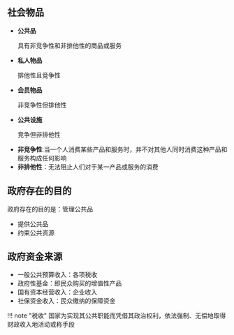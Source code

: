 ## 社会物品
<div class="grid cards" markdown>

- __公共品__

    具有非竞争性和非排他性的商品或服务

- __私人物品__

    排他性且竞争性

- __会员物品__

    非竞争性但排他性
    
- __公共设施__

    竞争但非排他性
</div>

- **非竞争性**:当一个人消费某些产品和服务时，并不对其他人同时消费这种产品和服务构成任何影响
- **非排他性**：无法阻止人们对于某一产品或服务的消费 

## 政府存在的目的
政府存在的目的是：管理公共品

- 提供公共品
- 约束公共资源

## 政府资金来源

- 一般公共预算收入：各项税收
- 政府性基金：即民众购买的增值性产品
- 国有资本经营收入：企业收入
- 社保资金收入：民众缴纳的保障资金

!!! note "税收"
    国家为实现其公共职能而凭借其政治权利，依法强制、无偿地取得财政收入地活动或称手段